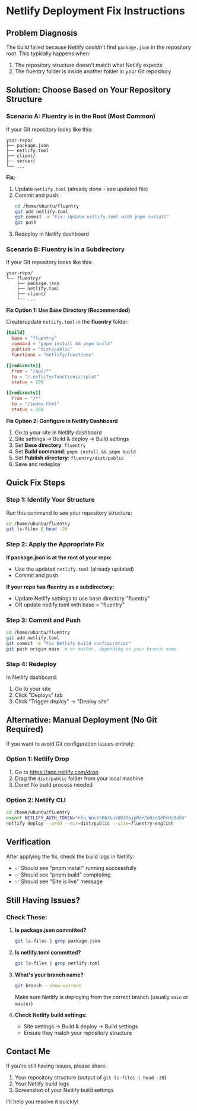 # Netlify Deployment Fix Instructions

## Problem Diagnosis

The build failed because Netlify couldn't find `package.json` in the repository root. This typically happens when:
1. The repository structure doesn't match what Netlify expects
2. The fluentry folder is inside another folder in your Git repository

## Solution: Choose Based on Your Repository Structure

### Scenario A: Fluentry is in the Root (Most Common)

If your Git repository looks like this:
```
your-repo/
├── package.json
├── netlify.toml
├── client/
├── server/
└── ...
```

**Fix:**
1. Update `netlify.toml` (already done - see updated file)
2. Commit and push:
   ```bash
   cd /home/ubuntu/fluentry
   git add netlify.toml
   git commit -m "Fix: Update netlify.toml with pnpm install"
   git push
   ```
3. Redeploy in Netlify dashboard

### Scenario B: Fluentry is in a Subdirectory

If your Git repository looks like this:
```
your-repo/
└── fluentry/
    ├── package.json
    ├── netlify.toml
    ├── client/
    └── ...
```

**Fix Option 1: Use Base Directory (Recommended)**

Create/update `netlify.toml` in the **fluentry** folder:
```toml
[build]
  base = "fluentry"
  command = "pnpm install && pnpm build"
  publish = "dist/public"
  functions = "netlify/functions"

[[redirects]]
  from = "/api/*"
  to = "/.netlify/functions/:splat"
  status = 200

[[redirects]]
  from = "/*"
  to = "/index.html"
  status = 200
```

**Fix Option 2: Configure in Netlify Dashboard**

1. Go to your site in Netlify dashboard
2. Site settings → Build & deploy → Build settings
3. Set **Base directory**: `fluentry`
4. Set **Build command**: `pnpm install && pnpm build`
5. Set **Publish directory**: `fluentry/dist/public`
6. Save and redeploy

## Quick Fix Steps

### Step 1: Identify Your Structure

Run this command to see your repository structure:
```bash
cd /home/ubuntu/fluentry
git ls-files | head -20
```

### Step 2: Apply the Appropriate Fix

**If package.json is at the root of your repo:**
- Use the updated `netlify.toml` (already updated)
- Commit and push

**If your repo has fluentry as a subdirectory:**
- Update Netlify settings to use base directory "fluentry"
- OR update netlify.toml with base = "fluentry"

### Step 3: Commit and Push

```bash
cd /home/ubuntu/fluentry
git add netlify.toml
git commit -m "Fix Netlify build configuration"
git push origin main  # or master, depending on your branch name
```

### Step 4: Redeploy

In Netlify dashboard:
1. Go to your site
2. Click "Deploys" tab
3. Click "Trigger deploy" → "Deploy site"

## Alternative: Manual Deployment (No Git Required)

If you want to avoid Git configuration issues entirely:

### Option 1: Netlify Drop
1. Go to https://app.netlify.com/drop
2. Drag the `dist/public` folder from your local machine
3. Done! No build process needed

### Option 2: Netlify CLI
```bash
cd /home/ubuntu/fluentry
export NETLIFY_AUTH_TOKEN="nfp_Wnub5Bb3suV8B3fojpNarZoHzsQdPrHo9a5b"
netlify deploy --prod --dir=dist/public --site=fluentry-english
```

## Verification

After applying the fix, check the build logs in Netlify:
- ✅ Should see "pnpm install" running successfully
- ✅ Should see "pnpm build" completing
- ✅ Should see "Site is live" message

## Still Having Issues?

### Check These:

1. **Is package.json committed?**
   ```bash
   git ls-files | grep package.json
   ```

2. **Is netlify.toml committed?**
   ```bash
   git ls-files | grep netlify.toml
   ```

3. **What's your branch name?**
   ```bash
   git branch --show-current
   ```
   Make sure Netlify is deploying from the correct branch (usually `main` or `master`)

4. **Check Netlify build settings:**
   - Site settings → Build & deploy → Build settings
   - Ensure they match your repository structure

## Contact Me

If you're still having issues, please share:
1. Your repository structure (output of `git ls-files | head -20`)
2. Your Netlify build logs
3. Screenshot of your Netlify build settings

I'll help you resolve it quickly!

